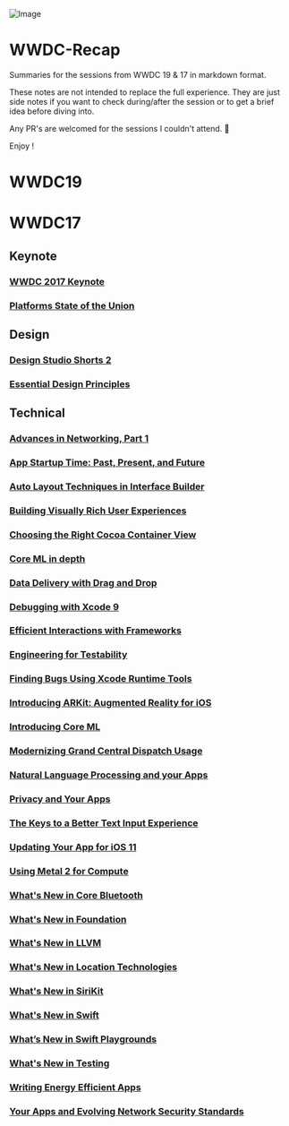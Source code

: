 ![Image](https://developer.apple.com/wwdc/images/wwdc17-og.jpg)

# WWDC-Recap
Summaries for the sessions from WWDC 19 & 17 in markdown format.

These notes are not intended to replace the full experience. They are just side notes if you want to check during/after the session or to get a brief idea before diving into.

Any PR's are welcomed for the sessions I couldn't attend. :pray:

Enjoy !


# WWDC19

# WWDC17
## Keynote
### [WWDC 2017 Keynote](./WWDC17/Keynote/Keynote.md)
### [Platforms State of the Union](./WWDC17/WWDC17Keynote/Platforms_State_of_the_Union.md)

## Design
### [Design Studio Shorts 2](./WWDC17/Design%20Sessions/Design_Studio_Shorts_Part_2.md)
### [Essential Design Principles](./WWDC17/Design%20Sessions/Essential_Design_Principles.md)

## Technical
### [Advances in Networking, Part 1](./WWDC17/Technical%20Sessions/Advances_in_Networking_Part_1.md)
### [App Startup Time: Past, Present, and Future](./WWDC17/Technical%20Sessions/App_Startup_TIme_Past_Present_Future.md)
### [Auto Layout Techniques in Interface Builder](./WWDC17/Technical%20Sessions/Autolayout_Techniques_in_Interface_Builder.md)
### [Building Visually Rich User Experiences](./WWDC17/Technical%20Sessions/Building_Visually_Rich_Interfaces.md)
### [Choosing the Right Cocoa Container View](./WWDC17/Technical%20Sessions/Choosing_the_right_cocoa_container_view.md)
### [Core ML in depth](./WWDC17/Technical%20Sessions/Core_ML_in_Depth.md)
### [Data Delivery with Drag and Drop](./WWDC17/Technical%20Sessions/Data_Delivery_with_Drag_Drop.md)
### [Debugging with Xcode 9](./WWDC17/Technical%20Sessions/Debugging_with_XCode9.md)
### [Efficient Interactions with Frameworks](./WWDC17/Technical%20Sessions/Efficient_Interactions_with_Frameworks.md)
### [Engineering for Testability](./WWDC17/Technical%20Sessions/Engineering_for_testability.md)
### [Finding Bugs Using Xcode Runtime Tools](./WWDC17/Technical%20Sessions/Finding_bugs_using_XCode_runtime_tools.md)
### [Introducing ARKit: Augmented Reality for iOS](./WWDC17/Technical%20Sessions/Introduction_to_ARKit.md)
### [Introducing Core ML](./WWDC17/Technical%20Sessions/Machine_Learning.md)
### [Modernizing Grand Central Dispatch Usage](./WWDC17/Technical%20Sessions/Modernizing_GCD_Usage.md)
### [Natural Language Processing and your Apps](./WWDC17/Technical%20Sessions/Natural_Language_Processing.md)
### [Privacy and Your Apps](./WWDC17/Technical%20Sessions/Privacy_and_your_apps.md)
### [The Keys to a Better Text Input Experience](./WWDC17/Technical%20Sessions/The_Keys_to_a_Better_Text_Input_Experience.md)
### [Updating Your App for iOS 11](./WWDC17/Technical%20Sessions/Updating_Your_Apps_to_iOS11.md)
### [Using Metal 2 for Compute](./WWDC17/Technical%20Sessions/Using_Metal_2_for_Compute.md)
### [What's New in Core Bluetooth](./WWDC17/Technical%20Sessions/Whats_New_in_Core_Bluetooth.md)
### [What's New in Foundation](./WWDC17/Technical%20Sessions/Whats_New_in_Foundation.md)
### [What's New in LLVM](./WWDC17/Technical%20Sessions/Whats_New_in_LLVM.md)
### [What's New in Location Technologies](./WWDC17/Technical%20Sessions/Whats_New_in_Location_Technologies.md)
### [What's New in SiriKit](./WWDC17/Technical%20Sessions/Whats_New_in_SiriKit.md)
### [What's New in Swift](./WWDC17/Technical%20Sessions/Whats_New_in_Swift.md)
### [What’s New in Swift Playgrounds](./WWDC17/Technical%20Sessions/Whats_New_in_Swift_Playgrounds.md)
### [What's New in Testing](./WWDC17/Technical%20Sessions/Whats_New_in_Testing.md)
### [Writing Energy Efficient Apps](./WWDC17/Technical%20Sessions/Writing_Energy_Efficient_Apps.md)
### [Your Apps and Evolving Network Security Standards](./WWDC17/Technical%20Sessions/Your_apps_and_evolving_network_standards.md)
